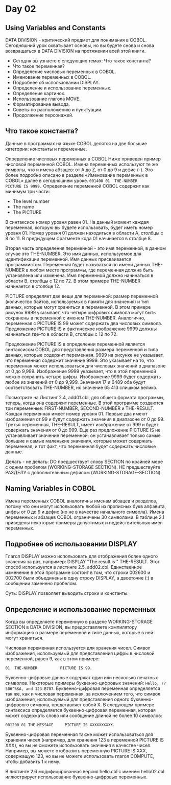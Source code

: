# Day 02
## Using Variables and Constants

DATA DIVISION - критический предмет для понимания в COBOL. Сегодняшний урок охватывает основы, но вы будете снова и снова возвращаться в DATA DIVISION на протяжении всей этой книги.

* Сегодня вы узнаете о следующих темах: Что такое константа?
* Что такое переменная?
* Определение числовых переменных в COBOL.
* Именование переменных в COBOL.
* Подробнее об использовании DISPLAY.
* Определение и использование переменных.
* Определение картинок.
* Использование глагола MOVE.
* Форматирование вывода.
* Советы по расположению и пунктуации.
* Продолжение персонажей.

## Что такое константа?
Данные в программах на языке COBOL делятся на две большие категории: константы и переменные.

Определение числовых переменных в COBOL
Ниже приведен пример числовой переменной COBOL. Имена переменных используют те же символы, что и имена абзацев: от A до Z, от 0 до 9 и дефис (-). Это более подробно описано в разделе «Именование переменных в COBOL» далее в сегодняшнем уроке.
`001400 01  THE-NUMBER              PICTURE IS 9999.`
Определение переменной COBOL содержит как минимум три части:
* The level number
* The name
* The PICTURE

В синтаксисе номер уровня равен 01. На данный момент каждая переменная, которую вы будете использовать, будет иметь номер уровня 01. Номер уровня 01 должен находиться в области A, столбцы с 8 по 11. В предыдущем фрагменте кода 01 начинается в столбце 8.

Вторая часть определения переменной - это имя переменной, в данном случае это THE-NUMBER. Это имя данных, используемое для идентификации переменной. Имя данных присваивается программистом. Переменная будет называться по имени данных THE-NUMBER в любом месте программы, где переменная должна быть установлена ​​или изменена. Имя переменной должно начинаться в области B, столбцы с 12 по 72. В этом примере THE-NUMBER начинается в столбце 12.

PICTURE определяет две вещи для переменной: размер переменной (количество байтов, используемых в памяти для значения) и тип данных, которые могут храниться в переменной. В этом примере рисунок 9999 указывает, что четыре цифровых символа могут быть сохранены в переменной с именем THE-NUMBER. Аналогично, переменная с PICTURE IS 99 может содержать два числовых символа. Предложение PICTURE IS и фактическое изображение 9999 должны начинаться где-то в области B, столбцы с 12 по 72.

Предложение PICTURE IS в определении переменной является синтаксисом COBOL для представления размера переменной и типа данных, которые содержит переменная.
9999 на рисунке не указывает, что переменная содержит значение 9999. Это указывает на то, что переменная может использоваться для числовых значений в диапазоне от 0 до 9,999. Изображение 9999 указывает, что в этой переменной можно сохранить четыре цифры. Изображение 9999 будет содержать любое из значений от 0 до 9,999. Значения 17 и 6489 оба будут соответствовать THE-NUMBER, но значение 65 413 слишком велико.

Посмотрите на Листинг 2.4, add01.cbl, для общего формата программы, теперь, когда она содержит переменные. В этой программе создаются три переменные: FIRST-NUMBER, SECOND-NUMBER и THE-RESULT. Каждая переменная имеет номер уровня 01. Первые два имеют изображения от 99 и будут содержать значения в диапазоне от 0 до 99. Третья переменная, THE-RESULT, имеет изображение от 999 и будет содержать значения от 0 до 999. Еще раз предложение PICTURE IS не устанавливает значение переменной; он устанавливает только самые большие и самые маленькие значения, которые может содержать переменная, и тот факт, что переменная будет содержать числовые данные.

Делать - не делать: DO предшествует слову SECTION по крайней мере с одним пробелом (WORKING-STORAGE SECTION).
НЕ предшествуйте РАЗДЕЛУ с дополнительным дефисом (WORKING-STORAGE-SECTION).

## Naming Variables in COBOL
Имена переменных COBOL аналогичны именам абзацев и разделов, потому что они могут использовать любой из прописных букв алфавита, цифры от 0 до 9 и дефис (но не в качестве начального символа). Имена переменных и абзацев COBOL ограничены 30 символами. В таблице 2.1 приведены некоторые примеры допустимых и недействительных имен переменных.

## Подробнее об использовании DISPLAY
Глагол DISPLAY можно использовать для отображения более одного значения за раз, например:
DISPLAY "The result is " THE-RESULT.
Этот способ используется в листинге 2.5, add02.cbl. Единственное изменение в этой программе состоит в том, что строки 002600 и 002700 были объединены в одну строку DISPLAY, а двоеточие (:) в сообщении заменено пробелом.

Суть: DISPLAY позволяет выводить строки и константы.

## Определение и использование переменных
Когда вы определяете переменную в разделе WORKING-STORAGE SECTION в DATA DIVISION, вы предоставляете компилятору информацию о размере переменной и типе данных, которые в ней могут храниться.

Числовая переменная используется для хранения чисел. Символ изображения, используемый для представления цифры в числовой переменной, равен 9, как в этом примере:
```
01  THE-NUMBER          PICTURE IS 99.
```

Буквенно-цифровые данные содержат один или несколько печатных символов. Некоторые примеры буквенно-цифровых значений: `Hello, ??506^%$A, and 123-B707`. Буквенно-цифровая переменная определяется так же, как и числовая переменная, за исключением того, что символ изображения, используемый для представления одного буквенно-цифрового символа, представляет собой X. В следующем примере синтаксиса определяется буквенно-цифровая переменная, которая может содержать слово или сообщение длиной не более 10 символов:
```
001200 01 THE-MESSAGE     PICTURE IS XXXXXXXXXX.
```

Буквенно-цифровая переменная также может использоваться для хранения чисел (например, для хранения 123 в переменной PICTURE IS XXX), но вы не сможете использовать значения в качестве чисел. Например, вы можете отобразить переменную PICTURE IS XXX, содержащую 123, но вы не можете использовать глагол COMPUTE, чтобы добавить 1 к нему.

В листинге 2.6 модифицированная версия hello.cbl с именем hello02.cbl иллюстрирует использование буквенно-цифровых переменных.

